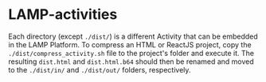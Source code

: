 # LAMP-activities

Each directory (except `./dist/`) is a different Activity that can be embedded in the LAMP Platform. To compress an HTML or ReactJS project, copy the `./dist/compress_activity.sh` file to the project's folder and execute it. The resulting `dist.html` and `dist.html.b64` should then be renamed and moved to the `./dist/in/` and `./dist/out/` folders, respectively.
